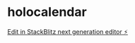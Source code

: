 # holocalendar

[Edit in StackBlitz next generation editor ⚡️](https://stackblitz.com/~/github.com/bitolodeonai7/holocalendar)